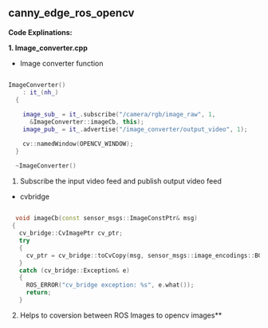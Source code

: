 ## canny_edge_ros_opencv


**Code Explinations:**

**1. Image_converter.cpp**

+ Image converter function
~~~cpp

ImageConverter()
    : it_(nh_)
  {
    
    image_sub_ = it_.subscribe("/camera/rgb/image_raw", 1,
      &ImageConverter::imageCb, this);
    image_pub_ = it_.advertise("/image_converter/output_video", 1);

    cv::namedWindow(OPENCV_WINDOW);
  }

  ~ImageConverter()
  ~~~
 
  1. Subscribe the input video feed and publish  output video feed
  
  + cvbridge 
 
 ~~~cpp
   
   void imageCb(const sensor_msgs::ImageConstPtr& msg)
  {
    cv_bridge::CvImagePtr cv_ptr;
    try
    {
      cv_ptr = cv_bridge::toCvCopy(msg, sensor_msgs::image_encodings::BGR8);
    }
    catch (cv_bridge::Exception& e)
    {
      ROS_ERROR("cv_bridge exception: %s", e.what());
      return;
    }
 ~~~
 
 2. Helps to coversion between ROS Images to opencv images**
  
  

